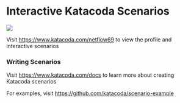 # Interactive Katacoda Scenarios

[![](http://shields.katacoda.com/katacoda/netflow69/count.svg)](https://www.katacoda.com/netflow69 "Get your profile on Katacoda.com")

Visit https://www.katacoda.com/netflow69 to view the profile and interactive scenarios

### Writing Scenarios
Visit https://www.katacoda.com/docs to learn more about creating Katacoda scenarios

For examples, visit https://github.com/katacoda/scenario-example
